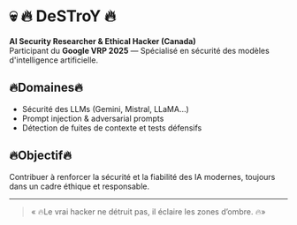 # 💀 🔥 DeSTroY 🔥

**AI Security Researcher & Ethical Hacker (Canada)**  
Participant du **Google VRP 2025** — Spécialisé en sécurité des modèles d'intelligence artificielle.

## 🔥Domaines🔥
- Sécurité des LLMs (Gemini, Mistral, LLaMA…)
- Prompt injection & adversarial prompts
- Détection de fuites de contexte et tests défensifs

## 🔥Objectif🔥
Contribuer à renforcer la sécurité et la fiabilité des IA modernes, toujours dans un cadre éthique et responsable.

---

> « 🔥Le vrai hacker ne détruit pas, il éclaire les zones d’ombre. 🔥»
